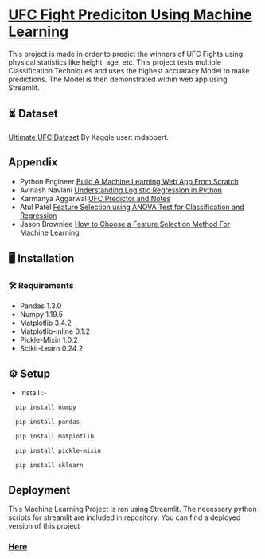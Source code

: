 
# [UFC Fight Prediciton Using Machine Learning](https://share.streamlit.io/elijahbarbour/ufc-fight-prediction-using-machine-learning/app.py)

This project is made in order to predict the winners of UFC Fights using physical statistics like height, age, etc. This project tests multiple Classification Techniques and uses the highest accuaracy Model to make predictions. The Model is then demonstrated within web app using Streamlit.


## ⏳ Dataset

[Ultimate UFC Dataset](https://www.kaggle.com/mdabbert/ultimate-ufc-dataset) By Kaggle user: mdabbert. 

## Appendix

 - Python Engineer [Build A Machine Learning Web App From Scratch](https://www.youtube.com/watch?v=xl0N7tHiwlw)
 - Avinash Navlani [Understanding Logistic Regression in Python](https://www.datacamp.com/community/tutorials/understanding-logistic-regression-python)
 - Karmanya Aggarwal [UFC Predictor and Notes](https://www.kaggle.com/calmdownkarm/ufc-predictor-and-notes)
 - Atul Patel [Feature Selection using ANOVA Test for Classification and Regression](https://www.youtube.com/watch?v=wElwOM88xJQ)
 - Jason Brownlee [How to Choose a Feature Selection Method For Machine Learning](https://machinelearningmastery.com/feature-selection-with-real-and-categorical-data/)


## 🖥️ Installation

### 🛠️ Requirements
- Pandas 1.3.0
- Numpy 1.19.5
- Matplotlib 3.4.2
- Matplotlib-inline 0.1.2
- Pickle-Mixin 1.0.2
- Scikit-Learn 0.24.2
    
## ⚙️ Setup
- Install :-
```bash
  pip install numpy
```
```bash
  pip install pandas
```
```bash
  pip install matplotlib
```
```bash
  pip install pickle-mixin
```
```bash
  pip install sklearn
```
## Deployment

This Machine Learning Project is ran using Streamlit. The necessary python scripts for streamlit are included in repository. You can find a deployed version of this project
 ### [Here](https://share.streamlit.io/elijahbarbour/ufc-fight-prediction-using-machine-learning/app.py)



